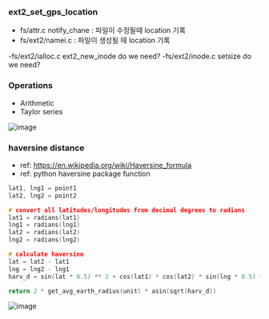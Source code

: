 ### ext2_set_gps_location
- fs/attr.c notify_chane : 파일이 수정될때 location 기록
- fs/ext2/namei.c : 파일이 생성될 때 location 기록

-fs/ext2/ialloc.c ext2_new_inode do we need?
-fs/ext2/inode.c setsize do we need?


### Operations
- Arithmetic
- Taylor series
 
![image](https://user-images.githubusercontent.com/60849888/144718566-ccec63d2-046a-4b62-bf98-6d0dc923b4dc.png)



### haversine distance
- ref: https://en.wikipedia.org/wiki/Haversine_formula
- ref: python haversine package function
```C
lat1, lng1 = point1
lat2, lng2 = point2

# convert all latitudes/longitudes from decimal degrees to radians
lat1 = radians(lat1)
lng1 = radians(lng1)
lat2 = radians(lat2)
lng2 = radians(lng2)

# calculate haversine
lat = lat2 - lat1
lng = lng2 - lng1
harv_d = sin(lat * 0.5) ** 2 + cos(lat1) * cos(lat2) * sin(lng * 0.5) ** 2

return 2 * get_avg_earth_radius(unit) * asin(sqrt(harv_d))
```

![image](https://user-images.githubusercontent.com/60849888/144707258-2aab5d37-07ef-418e-8325-22c91e2e9846.png)

